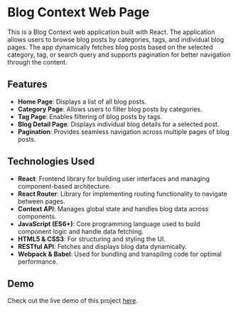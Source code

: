  
# Blog Context Web Page

This is a Blog Context web application built with React. The application allows users to browse blog posts by categories, tags, and individual blog pages. The app dynamically fetches blog posts based on the selected category, tag, or search query and supports pagination for better navigation through the content.

## Features

- **Home Page**: Displays a list of all blog posts.
- **Category Page**: Allows users to filter blog posts by categories.
- **Tag Page**: Enables filtering of blog posts by tags.
- **Blog Detail Page**: Displays individual blog details for a selected post.
- **Pagination**: Provides seamless navigation across multiple pages of blog posts.

 ## Technologies Used

- **React**: Frontend library for building user interfaces and managing component-based architecture.
- **React Router**: Library for implementing routing functionality to navigate between pages.
- **Context API**: Manages global state and handles blog data across components.
- **JavaScript (ES6+)**: Core programming language used to build component logic and handle data fetching.
- **HTML5 & CSS3**: For structuring and styling the UI.
- **RESTful API**: Fetches and displays blog data dynamically.
- **Webpack & Babel**: Used for bundling and transpiling code for optimal performance.
## Demo

Check out the live demo of this project [here](https://your-demo-link.com).
